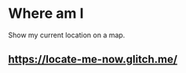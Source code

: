 # Where am I


Show my current location on a map.

<h2>
  <a href="https://locate-me-now.glitch.me/">https://locate-me-now.glitch.me/</a>
</h2>




